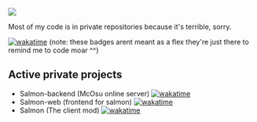 ![](https://kurohi.me/assets/barunson.gif)

Most of my code is in private repositories because it's terrible, sorry.

[![wakatime](https://wakatime.com/badge/user/8618af0f-2922-48fc-a975-d1faa417e6eb.svg?style=flat-square)](https://wakatime.com/@8618af0f-2922-48fc-a975-d1faa417e6eb) (note: these badges arent meant as a flex they're just there to remind me to code moar ^^)
## Active private projects

- Salmon-backend (McOsu online server) [![wakatime](https://wakatime.com/badge/github/riesha/akane-recode.svg?style=flat-square)](https://wakatime.com/badge/github/riesha/akane-recode)
- Salmon-web (frontend for salmon) [![wakatime](https://wakatime.com/badge/github/riesha/salmon-web.svg?style=flat-square)](https://wakatime.com/badge/github/riesha/salmon-web)
- Salmon (The client mod) [![wakatime](https://wakatime.com/badge/github/vozowo/salmon.svg?style=flat-square)](https://wakatime.com/badge/github/vozowo/salmon)
